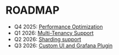 # ROADMAP

- Q4 2025: [Performance Optimization](https://github.com/oteldb/oteldb/issues/819)
- Q1 2026: [Multi-Tenancy Support](https://github.com/oteldb/oteldb/issues/820)
- Q2 2026: [Sharding support](https://github.com/oteldb/oteldb/issues/821)
- Q3 2026: [Custom UI and Grafana Plugin](https://github.com/oteldb/oteldb/issues/824)
